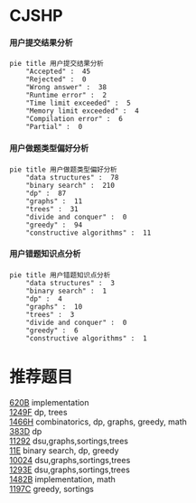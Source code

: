 # CJSHP

<!-- tabs:start -->



#### **用户提交结果分析**

```mermaid
pie title 用户提交结果分析
    "Accepted" :  45
    "Rejected" :  0
    "Wrong answer" :  38
    "Runtime error" :  2
    "Time limit exceeded" :  5
    "Memory limit exceeded" :  4
    "Compilation error" :  6
    "Partial" :  0
```

#### **用户做题类型偏好分析**

```mermaid
pie title 用户做题类型偏好分析
    "data structures" :  78
    "binary search" :  210
    "dp" :  87
    "graphs" :  11
    "trees" :  31
    "divide and conquer" :  0
    "greedy" :  94
    "constructive algorithms" :  11
```
#### **用户错题知识点分析**

```mermaid
pie title 用户错题知识点分析
    "data structures" :  3
    "binary search" :  1
    "dp" :  4
    "graphs" :  10
    "trees" :  3
    "divide and conquer" :  0
    "greedy" :  6
    "constructive algorithms" :  1
```



<!-- tabs:end -->
# 推荐题目
[620B](https://codeforces.com/contest/620/problem/B)		implementation		  
[1249F](https://codeforces.com/contest/1249/problem/F)		dp,
                        trees		  
[1466H](https://codeforces.com/contest/1466/problem/H)		combinatorics,
                        dp,
                        graphs,
                        greedy,
                        math		  
[383D](https://codeforces.com/contest/383/problem/D)		dp		  
[11292](https://codeforces.com/contest/1129/problem/2)		dsu,graphs,sortings,trees		  
[11E](https://codeforces.com/contest/11/problem/E)		binary search,
                        dp,
                        greedy		  
[10024](https://codeforces.com/contest/1002/problem/4)		dsu,graphs,sortings,trees		  
[1293E](https://codeforces.com/contest/1293/problem/E)		dsu,graphs,sortings,trees		  
[1482B](https://codeforces.com/contest/1482/problem/B)		implementation,
                        math		  
[1197C](https://codeforces.com/contest/1197/problem/C)		greedy,
                        sortings		  
